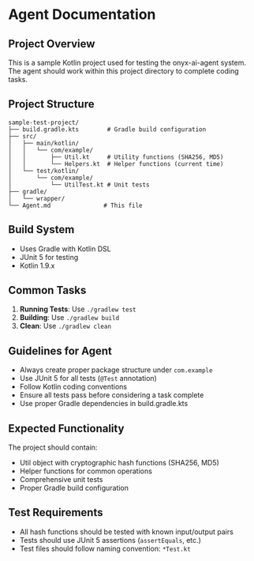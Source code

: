 # Agent Documentation

## Project Overview
This is a sample Kotlin project used for testing the onyx-ai-agent system. The agent should work within this project directory to complete coding tasks.

## Project Structure
```
sample-test-project/
├── build.gradle.kts        # Gradle build configuration
├── src/
│   ├── main/kotlin/
│   │   └── com/example/
│   │       ├── Util.kt     # Utility functions (SHA256, MD5)
│   │       └── Helpers.kt  # Helper functions (current time)
│   └── test/kotlin/
│       └── com/example/
│           └── UtilTest.kt # Unit tests
├── gradle/
│   └── wrapper/
└── Agent.md               # This file
```

## Build System
- Uses Gradle with Kotlin DSL
- JUnit 5 for testing
- Kotlin 1.9.x

## Common Tasks
1. **Running Tests**: Use `./gradlew test`
2. **Building**: Use `./gradlew build`
3. **Clean**: Use `./gradlew clean`

## Guidelines for Agent
- Always create proper package structure under `com.example`
- Use JUnit 5 for all tests (`@Test` annotation)
- Follow Kotlin coding conventions
- Ensure all tests pass before considering a task complete
- Use proper Gradle dependencies in build.gradle.kts

## Expected Functionality
The project should contain:
- Util object with cryptographic hash functions (SHA256, MD5)
- Helper functions for common operations
- Comprehensive unit tests
- Proper Gradle build configuration

## Test Requirements
- All hash functions should be tested with known input/output pairs
- Tests should use JUnit 5 assertions (`assertEquals`, etc.)
- Test files should follow naming convention: `*Test.kt`
